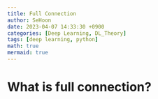 ```yaml
---
title: Full Connection
author: SeHoon
date: 2023-04-07 14:33:30 +0900
categories: [Deep Learning, DL_Theory]
tags: [deep learning, python]
math: true
mermaid: true
---
```



# What is full connection?
